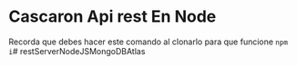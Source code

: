 # Cascaron Api rest En Node

Recorda que debes hacer este comando al clonarlo para que funcione ```npm i```# restServerNodeJSMongoDBAtlas
